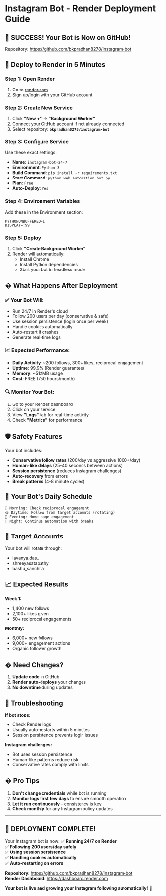 # Instagram Bot - Render Deployment Guide

## 🎉 **SUCCESS! Your Bot is Now on GitHub!**

Repository: https://github.com/bkpradhan8278/instagram-bot

## 🚀 **Deploy to Render in 5 Minutes**

### **Step 1: Open Render**
1. Go to [render.com](https://render.com)
2. Sign up/login with your GitHub account

### **Step 2: Create New Service**
1. Click **"New +"** → **"Background Worker"**
2. Connect your GitHub account if not already connected
3. Select repository: **`bkpradhan8278/instagram-bot`**

### **Step 3: Configure Service**
Use these exact settings:

- **Name**: `instagram-bot-24-7`
- **Environment**: `Python 3`
- **Build Command**: `pip install -r requirements.txt`
- **Start Command**: `python web_automation_bot.py`
- **Plan**: `Free`
- **Auto-Deploy**: `Yes`

### **Step 4: Environment Variables**
Add these in the Environment section:

```
PYTHONUNBUFFERED=1
DISPLAY=:99
```

### **Step 5: Deploy**
1. Click **"Create Background Worker"**
2. Render will automatically:
   - Install Chrome
   - Install Python dependencies
   - Start your bot in headless mode

## � **What Happens After Deployment**

### **✅ Your Bot Will:**
- Run 24/7 in Render's cloud
- Follow 200 users per day (conservative & safe)
- Use session persistence (login once per week)
- Handle cookies automatically
- Auto-restart if crashes
- Generate real-time logs

### **📈 Expected Performance:**
- **Daily Activity**: ~200 follows, 300+ likes, reciprocal engagement
- **Uptime**: 99.9% (Render guarantee)
- **Memory**: ~512MB usage
- **Cost**: FREE (750 hours/month)

### **🔍 Monitor Your Bot:**
1. Go to your Render dashboard
2. Click on your service
3. View **"Logs"** tab for real-time activity
4. Check **"Metrics"** for performance

## 🛡️ **Safety Features**

Your bot includes:
- **Conservative follow rates** (200/day vs aggressive 1000+/day)
- **Human-like delays** (25-40 seconds between actions)
- **Session persistence** (reduces Instagram challenges)
- **Auto-recovery** from errors
- **Break patterns** (4-8 minute cycles)

## 📱 **Your Bot's Daily Schedule**

```
🌅 Morning: Check reciprocal engagement
🌞 Daytime: Follow from target accounts (rotating)
🌆 Evening: Home page engagement
🌙 Night: Continue automation with breaks
```

## 🎯 **Target Accounts**
Your bot will rotate through:
- lavanya.das_
- shreeyasatapathy  
- bashu_sanchita

## 📈 **Expected Results**

**Week 1:**
- 1,400 new follows
- 2,100+ likes given
- 50+ reciprocal engagements

**Monthly:**
- 6,000+ new follows
- 9,000+ engagement actions
- Organic follower growth

## � **Need Changes?**

1. **Update code** in GitHub
2. **Render auto-deploys** your changes
3. **No downtime** during updates

## 🚨 **Troubleshooting**

**If bot stops:**
- Check Render logs
- Usually auto-restarts within 5 minutes
- Session persistence prevents login issues

**Instagram challenges:**
- Bot uses session persistence
- Human-like patterns reduce risk
- Conservative rates comply with limits

## � **Pro Tips**

1. **Don't change credentials** while bot is running
2. **Monitor logs first few days** to ensure smooth operation
3. **Let it run continuously** - consistency is key
4. **Check monthly** for any Instagram policy updates

---

## 🎊 **DEPLOYMENT COMPLETE!**

Your Instagram bot is now:
✅ **Running 24/7 on Render**  
✅ **Following 200 users/day safely**  
✅ **Using session persistence**  
✅ **Handling cookies automatically**  
✅ **Auto-restarting on errors**  

**Repository**: https://github.com/bkpradhan8278/instagram-bot  
**Render Dashboard**: https://dashboard.render.com

**Your bot is live and growing your Instagram following automatically!** 🚀
